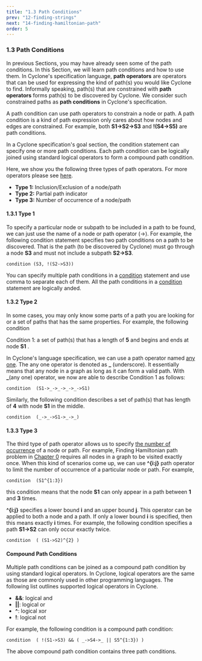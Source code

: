 ```yaml
---
title: "1.3 Path Conditions"
prev: "12-finding-strings"
next: "14-finding-hamiltonian-path"
order: 5
---
```


### 1.3 Path Conditions

In previous Sections, you may have already seen some of the path conditions. In this Section, we will learn path conditions and how to use them. In Cyclone's specification language, **path operators** are operators that can be used for expressing the kind of path(s) you would like Cyclone to find. Informally speaking, path(s) that are constrained with **path operators** forms path(s) to be discovered by Cyclone. We consider such constrained paths as **path conditions** in Cyclone's specification.

A path condition can use path operators to constrain a node or path. A path condition is a kind of path expression only cares about how nodes and edges are constrained. For example, both **S1->S2->S3** and **!(S4->S5)** are path conditions.

In a Cyclone specification's goal section, the condition statement can specify one or more path conditions. Each path condition can be logically joined using standard logical operators to form a compound path condition.

Here, we show you the following three types of path operators. For more operators please see [here](https://classicwuhao.github.io/cyclone_tutorial/expr/reference.html).

- **Type 1:** Inclusion/Exclusion of a node/path
- **Type 2:** Partial path indicator
- **Type 3:** Number of occurrence of a node/path

#### 1.3.1 Type 1

To specify a particular node or subpath to be included in a path to be found, we can just use the name of a node or path operator (->). For example, the following condition statement specifies two path conditions on a path to be discovered. That is the path (to be discovered by Cyclone) must go through a node **S3** and must not include a subpath **S2->S3**.

```
condition (S3, !(S2->S3)) 
```

You can specify multiple path conditions in a [condition](https://classicwuhao.github.io/cyclone_tutorial/expr/condition-expr.html) statement and use comma to separate each of them. All the path conditions in a [condition](https://classicwuhao.github.io/cyclone_tutorial/expr/condition-expr.html) statement are logically anded.

#### 1.3.2 Type 2

In some cases, you may only know some parts of a path you are looking for or a set of paths that has the same properties. For example, the following condition



Condition 1: a set of path(s) that has a length of **5** and begins and ends at node **S1** .

In Cyclone's language specification, we can use a path operator named [any one](https://classicwuhao.github.io/cyclone_tutorial/expr/anyone-op.html). The any one operator is denoted as **_** (underscore). It essentially means that any node in a graph as long as it can form a valid path. With **_**(any one) operator, we now are able to describe Condition 1 as follows:

```
condition  (S1->_->_->_->_->S1) 
```

Similarly, the following condition describes a set of path(s) that has length of **4** with node **S1** in the middle.

```
condition  (_->_->S1->_->_) 
```

#### 1.3.3 Type 3

The third type of path operator allows us to specify [the number of occurrence](https://classicwuhao.github.io/cyclone_tutorial/expr/occur-op.html) of a node or path. For example, Finding Hamiltonian path problem in [Chapter 0](https://classicwuhao.github.io/cyclone_tutorial/chapter1/tutorial.html) requires all nodes in a graph to be visited exactly once. When this kind of scenarios come up, we can use **^{i:j}** path operator to limit the number of occurrence of a particular node or path. For example,

```
condition  (S1^{1:3}) 
```

this condition means that the node **S1** can only appear in a path between **1** and **3** times.

**^{i:j}** specifies a lower bound **i** and an upper bound **j**. This operator can be applied to both a node and a path. If only a lower bound **i** is specified, then this means exactly **i** times. For example, the following condition specifies a path **S1->S2** can only occur exactly twice.

```
condition  ( (S1->S2)^{2} ) 
```

#### Compound Path Conditions

Multiple path conditions can be joined as a compound path condition by using standard logical operators. In Cyclone, logical operators are the same as those are commonly used in other programming languages. The following list outlines supported logical operators in Cyclone.

- **&&**: logical and
- **||**: logical or
- **^**: logical xor
- **!**: logical not

For example, the following condition is a compound path condition:

```
condition  ( !(S1->S3) && ( _->S4->_ || S5^{1:3}) ) 
```

The above compound path condition contains three path conditions.